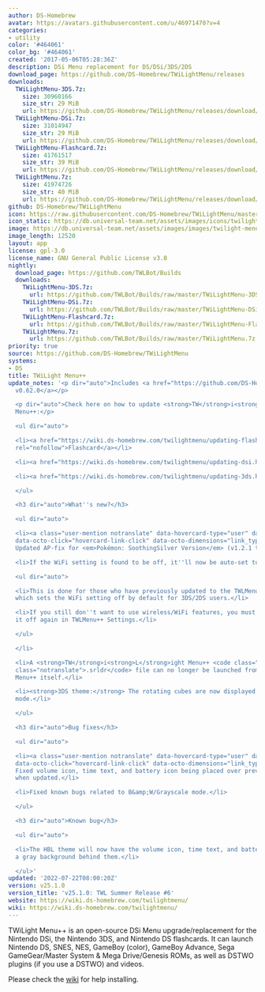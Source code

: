 ```yaml
---
author: DS-Homebrew
avatar: https://avatars.githubusercontent.com/u/46971470?v=4
categories:
- utility
color: '#464061'
color_bg: '#464061'
created: '2017-05-06T05:28:36Z'
description: DSi Menu replacement for DS/DSi/3DS/2DS
download_page: https://github.com/DS-Homebrew/TWiLightMenu/releases
downloads:
  TWiLightMenu-3DS.7z:
    size: 30960166
    size_str: 29 MiB
    url: https://github.com/DS-Homebrew/TWiLightMenu/releases/download/v25.1.0/TWiLightMenu-3DS.7z
  TWiLightMenu-DSi.7z:
    size: 31014947
    size_str: 29 MiB
    url: https://github.com/DS-Homebrew/TWiLightMenu/releases/download/v25.1.0/TWiLightMenu-DSi.7z
  TWiLightMenu-Flashcard.7z:
    size: 41761517
    size_str: 39 MiB
    url: https://github.com/DS-Homebrew/TWiLightMenu/releases/download/v25.1.0/TWiLightMenu-Flashcard.7z
  TWiLightMenu.7z:
    size: 41974726
    size_str: 40 MiB
    url: https://github.com/DS-Homebrew/TWiLightMenu/releases/download/v25.1.0/TWiLightMenu.7z
github: DS-Homebrew/TWiLightMenu
icon: https://raw.githubusercontent.com/DS-Homebrew/TWiLightMenu/master/booter/Twilight%2B%2B-animated%20icon-fix.gif
icon_static: https://db.universal-team.net/assets/images/icons/twilight-menu.png
image: https://db.universal-team.net/assets/images/images/twilight-menu.png
image_length: 12520
layout: app
license: gpl-3.0
license_name: GNU General Public License v3.0
nightly:
  download_page: https://github.com/TWLBot/Builds
  downloads:
    TWiLightMenu-3DS.7z:
      url: https://github.com/TWLBot/Builds/raw/master/TWiLightMenu-3DS.7z
    TWiLightMenu-DSi.7z:
      url: https://github.com/TWLBot/Builds/raw/master/TWiLightMenu-DSi.7z
    TWiLightMenu-Flashcard.7z:
      url: https://github.com/TWLBot/Builds/raw/master/TWiLightMenu-Flashcard.7z
    TWiLightMenu.7z:
      url: https://github.com/TWLBot/Builds/raw/master/TWiLightMenu.7z
priority: true
source: https://github.com/DS-Homebrew/TWiLightMenu
systems:
- DS
title: TWiLight Menu++
update_notes: '<p dir="auto">Includes <a href="https://github.com/DS-Homebrew/nds-bootstrap/releases/tag/v0.62.0">nds-bootstrap
  v0.62.0</a></p>

  <p dir="auto">Check here on how to update <strong>TW</strong>i<strong>L</strong>ight
  Menu++:</p>

  <ul dir="auto">

  <li><a href="https://wiki.ds-homebrew.com/twilightmenu/updating-flashcard.html"
  rel="nofollow">Flashcard</a></li>

  <li><a href="https://wiki.ds-homebrew.com/twilightmenu/updating-dsi.html" rel="nofollow">DSi</a></li>

  <li><a href="https://wiki.ds-homebrew.com/twilightmenu/updating-3ds.html" rel="nofollow">3DS</a></li>

  </ul>

  <h3 dir="auto">What''s new?</h3>

  <ul dir="auto">

  <li><a class="user-mention notranslate" data-hovercard-type="user" data-hovercard-url="/users/DeadSkullzJr/hovercard"
  data-octo-click="hovercard-link-click" data-octo-dimensions="link_type:self" href="https://github.com/DeadSkullzJr">@DeadSkullzJr</a>:
  Updated AP-fix for <em>Pokémon: SoothingSilver Version</em> (v1.2.1 to v1.2.2)</li>

  <li>If the WiFi setting is found to be off, it''ll now be auto-set to on.

  <ul dir="auto">

  <li>This is done for those who have previously updated to the TWLMenu++ version
  which sets the WiFi setting off by default for 3DS/2DS users.</li>

  <li>If you still don''t want to use wireless/WiFi features, you must manually turn
  it off again in TWLMenu++ Settings.</li>

  </ul>

  </li>

  <li>A <strong>TW</strong>i<strong>L</strong>ight Menu++ <code class="notranslate">.nds</code>/<code
  class="notranslate">.srldr</code> file can no longer be launched from within <strong>TW</strong>i<strong>L</strong>ight
  Menu++ itself.</li>

  <li><strong>3DS theme:</strong> The rotating cubes are now displayed in B&amp;W/Grayscale
  mode.</li>

  </ul>

  <h3 dir="auto">Bug fixes</h3>

  <ul dir="auto">

  <li><a class="user-mention notranslate" data-hovercard-type="user" data-hovercard-url="/users/Epicpkmn11/hovercard"
  data-octo-click="hovercard-link-click" data-octo-dimensions="link_type:self" href="https://github.com/Epicpkmn11">@Epicpkmn11</a>:
  Fixed volume icon, time text, and battery icon being placed over previous one(s)
  when updated.</li>

  <li>Fixed known bugs related to B&amp;W/Grayscale mode.</li>

  </ul>

  <h3 dir="auto">Known bug</h3>

  <ul dir="auto">

  <li>The HBL theme will now have the volume icon, time text, and battery icon show
  a gray background behind them.</li>

  </ul>'
updated: '2022-07-22T08:00:20Z'
version: v25.1.0
version_title: 'v25.1.0: TWL Summer Release #6'
website: https://wiki.ds-homebrew.com/twilightmenu/
wiki: https://wiki.ds-homebrew.com/twilightmenu/
---
```

TWiLight Menu++ is an open-source DSi Menu upgrade/replacement for the Nintendo DSi, the Nintendo 3DS, and Nintendo DS flashcards. It can launch Nintendo DS, SNES, NES, GameBoy (color), GameBoy Advance, Sega GameGear/Master System & Mega Drive/Genesis ROMs, as well as DSTWO plugins (if you use a DSTWO) and videos.

Please check the [wiki](https://wiki.ds-homebrew.com/twilightmenu/) for help installing.